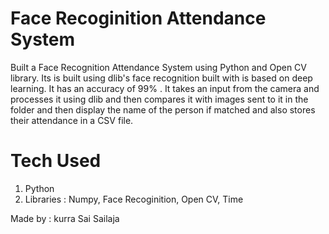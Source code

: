 # Face Recoginition Attendance System

Built a Face Recognition Attendance System using Python and Open CV library. Its is built using dlib's face recognition built with is based on deep learning. It has an accuracy of 99% . It takes an input from the camera and processes it using dlib and then compares it with images sent to it in the folder and then display the name of the person if matched and also stores their attendance in a CSV file.

# Tech Used

1. Python
2. Libraries  : Numpy, Face Recoginition, Open CV, Time

Made by : kurra Sai Sailaja
